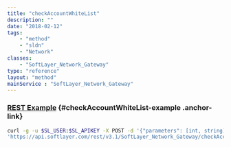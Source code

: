 ```yaml
---
title: "checkAccountWhiteList"
description: ""
date: "2018-02-12"
tags:
    - "method"
    - "sldn"
    - "Network"
classes:
    - "SoftLayer_Network_Gateway"
type: "reference"
layout: "method"
mainService : "SoftLayer_Network_Gateway"
---
```


### [REST Example](#checkAccountWhiteList-example) <a href="/article/rest/"><i class="fas fa-question"></i></a> {#checkAccountWhiteList-example .anchor-link} 
```bash
curl -g -u $SL_USER:$SL_APIKEY -X POST -d '{"parameters": [int, string]}' \
'https://api.softlayer.com/rest/v3.1/SoftLayer_Network_Gateway/checkAccountWhiteList'
```
